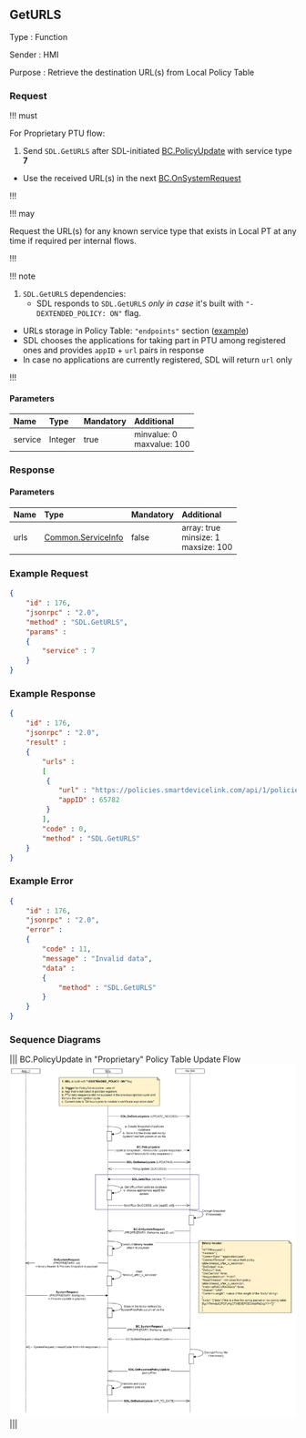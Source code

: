 ## GetURLS

Type
: Function

Sender
: HMI

Purpose
: Retrieve the destination URL(s) from Local Policy Table

### Request

!!! must

For Proprietary PTU flow:
1. Send `SDL.GetURLS` after SDL-initiated  [BC.PolicyUpdate](../../BasicCommunication/PolicyUpdate/index.md#PolicyUpdate) with service type  **7**
* Use the received URL(s) in the next  [BC.OnSystemRequest](../../BasicCommunication/OnSystemRequest/index.md#OnSystemRequest)

!!!

!!! may

Request the URL(s) for any known service type that exists in Local PT at any time if required per internal flows.

!!!

!!! note

1. `SDL.GetURLS` dependencies:
   * SDL responds to `SDL.GetURLS` _only in case_ it's built with ``"-DEXTENDED_POLICY: ON"`` flag.   
* URLs storage in Policy Table: `"endpoints"` section ([example](https://github.com/smartdevicelink/sdl_core/blob/master/src/appMain/sdl_preloaded_pt.json#L16))
* SDL chooses the applications for taking part in PTU among registered ones and provides `appID` + `url` pairs in response  
* In case no applications are currently registered, SDL will return `url` only

!!!

#### Parameters

|Name|Type|Mandatory|Additional|
|:---|:---|:--------|:---------|
|service|Integer|true|minvalue: 0<br>maxvalue: 100|

### Response

#### Parameters

|Name|Type|Mandatory|Additional|
|:---|:---|:--------|:---------|
|urls|[Common.ServiceInfo](../../common/structs/#serviceinfo)|false|array: true<br>minsize: 1<br>maxsize: 100|

### Example Request

```json
{
	"id" : 176,
	"jsonrpc" : "2.0",
	"method" : "SDL.GetURLS",
	"params" :
	{
		"service" : 7
	}
}
```
### Example Response

```json
{
	"id" : 176,
	"jsonrpc" : "2.0",
	"result" :
	{
		"urls" :
		[
         {
            "url" : "https://policies.smartdevicelink.com/api/1/policies",
            "appID" : 65782
         }
		],
		"code" : 0,
		"method" : "SDL.GetURLS"
	}
}
```

### Example Error

```json
{
	"id" : 176,
	"jsonrpc" : "2.0",
	"error" :
	{
		"code" : 11,
		"message" : "Invalid data",
		"data" :
		{
			"method" : "SDL.GetURLS"
		}
	}
}
```

### Sequence Diagrams

|||
BC.PolicyUpdate in "Proprietary" Policy Table Update Flow
![Proprietary PTU](./assets/GetURLS_in_Proprietary_PTU_flow.png)
|||
